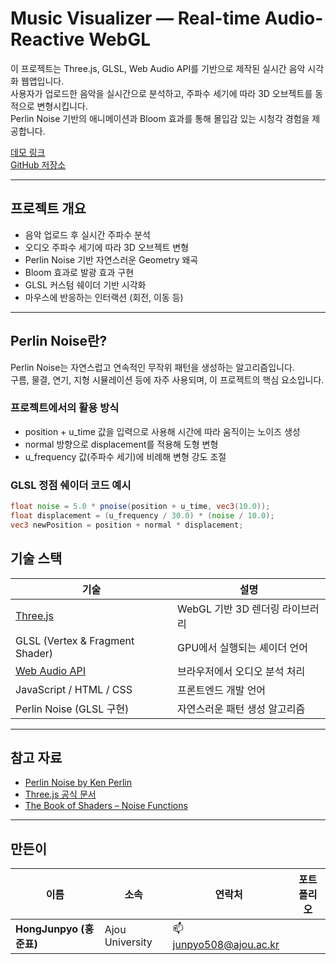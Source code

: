 # Music Visualizer — Real-time Audio-Reactive WebGL

이 프로젝트는 Three.js, GLSL, Web Audio API를 기반으로 제작된 실시간 음악 시각화 웹앱입니다.  
사용자가 업로드한 음악을 실시간으로 분석하고, 주파수 세기에 따라 3D 오브젝트를 동적으로 변형시킵니다.  
Perlin Noise 기반의 애니메이션과 Bloom 효과를 통해 몰입감 있는 시청각 경험을 제공합니다.

[데모 링크](https://your-demo-link.com)  
[GitHub 저장소](https://github.com/junpyo0508/YourRepoName)

---

## 프로젝트 개요

- 음악 업로드 후 실시간 주파수 분석
- 오디오 주파수 세기에 따라 3D 오브젝트 변형
- Perlin Noise 기반 자연스러운 Geometry 왜곡
- Bloom 효과로 발광 효과 구현
- GLSL 커스텀 쉐이더 기반 시각화
- 마우스에 반응하는 인터랙션 (회전, 이동 등)

---

## Perlin Noise란?

Perlin Noise는 자연스럽고 연속적인 무작위 패턴을 생성하는 알고리즘입니다.  
구름, 물결, 연기, 지형 시뮬레이션 등에 자주 사용되며, 이 프로젝트의 핵심 요소입니다.

### 프로젝트에서의 활용 방식

- position + u_time 값을 입력으로 사용해 시간에 따라 움직이는 노이즈 생성
- normal 방향으로 displacement를 적용해 도형 변형
- u_frequency 값(주파수 세기)에 비례해 변형 강도 조절

### GLSL 정점 쉐이더 코드 예시

```glsl
float noise = 5.0 * pnoise(position + u_time, vec3(10.0));
float displacement = (u_frequency / 30.0) * (noise / 10.0);
vec3 newPosition = position + normal * displacement;
```
## 기술 스택

| 기술 | 설명 |
|------|------|
| [Three.js](https://threejs.org/) | WebGL 기반 3D 렌더링 라이브러리 |
| GLSL (Vertex & Fragment Shader) | GPU에서 실행되는 셰이더 언어 |
| [Web Audio API](https://developer.mozilla.org/en-US/docs/Web/API/Web_Audio_API) | 브라우저에서 오디오 분석 처리 |
| JavaScript / HTML / CSS | 프론트엔드 개발 언어 |
| Perlin Noise (GLSL 구현) | 자연스러운 패턴 생성 알고리즘 |

---

## 참고 자료

- [Perlin Noise by Ken Perlin](https://mrl.cs.nyu.edu/~perlin/noise/)
- [Three.js 공식 문서](https://threejs.org/docs/)
- [The Book of Shaders – Noise Functions](https://thebookofshaders.com/13/)

---

## 만든이

| 이름 | 소속 | 연락처 | 포트폴리오 |
|------|------|--------|-------------|
| **HongJunpyo (홍준표)** | Ajou University | 📫 junpyo508@ajou.ac.kr |
